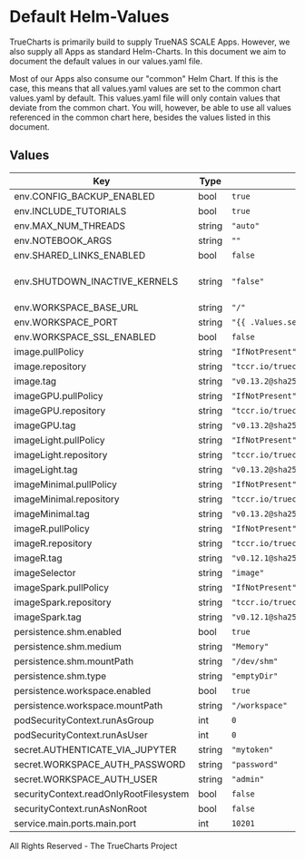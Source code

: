 # Default Helm-Values

TrueCharts is primarily build to supply TrueNAS SCALE Apps.
However, we also supply all Apps as standard Helm-Charts. In this document we aim to document the default values in our values.yaml file.

Most of our Apps also consume our "common" Helm Chart.
If this is the case, this means that all values.yaml values are set to the common chart values.yaml by default. This values.yaml file will only contain values that deviate from the common chart.
You will, however, be able to use all values referenced in the common chart here, besides the values listed in this document.

## Values

| Key | Type | Default | Description |
|-----|------|---------|-------------|
| env.CONFIG_BACKUP_ENABLED | bool | `true` |  |
| env.INCLUDE_TUTORIALS | bool | `true` |  |
| env.MAX_NUM_THREADS | string | `"auto"` |  |
| env.NOTEBOOK_ARGS | string | `""` |  |
| env.SHARED_LINKS_ENABLED | bool | `false` |  |
| env.SHUTDOWN_INACTIVE_KERNELS | string | `"false"` |  true, false or timeout in seconds |
| env.WORKSPACE_BASE_URL | string | `"/"` |  |
| env.WORKSPACE_PORT | string | `"{{ .Values.service.main.ports.main.port }}"` |  |
| env.WORKSPACE_SSL_ENABLED | bool | `false` |  |
| image.pullPolicy | string | `"IfNotPresent"` |  |
| image.repository | string | `"tccr.io/truecharts/ml-workspace"` |  |
| image.tag | string | `"v0.13.2@sha256:fd0195f1d7dc85c14c554a04e7e969201fa9ed8d3448943ca235142f8b2c2ea4"` |  |
| imageGPU.pullPolicy | string | `"IfNotPresent"` |  |
| imageGPU.repository | string | `"tccr.io/truecharts/ml-workspace-gpu"` |  |
| imageGPU.tag | string | `"v0.13.2@sha256:9597b92b15fd4f4f07f84c3d4a93d5905519f5323f1584391122d6ee81abac95"` |  |
| imageLight.pullPolicy | string | `"IfNotPresent"` |  |
| imageLight.repository | string | `"tccr.io/truecharts/ml-workspace-light"` |  |
| imageLight.tag | string | `"v0.13.2@sha256:57258c0496b6dd2e7b7e38378cf9b00de8dc71b4ddbf2c9effb4411333b31241"` |  |
| imageMinimal.pullPolicy | string | `"IfNotPresent"` |  |
| imageMinimal.repository | string | `"tccr.io/truecharts/ml-workspace-minimal"` |  |
| imageMinimal.tag | string | `"v0.13.2@sha256:e95cfd15de0777db2ae5a60752a8cdfdf449bffa23ae6cef94662018e62f9c33"` |  |
| imageR.pullPolicy | string | `"IfNotPresent"` |  |
| imageR.repository | string | `"tccr.io/truecharts/ml-workspace-r"` |  |
| imageR.tag | string | `"v0.12.1@sha256:a67725dbac3e54b8b251c5cd6414cc03a6d4c73084c19fb9b825cbfc64ffb94a"` |  |
| imageSelector | string | `"image"` |  |
| imageSpark.pullPolicy | string | `"IfNotPresent"` |  |
| imageSpark.repository | string | `"tccr.io/truecharts/ml-workspace-spark"` |  |
| imageSpark.tag | string | `"v0.12.1@sha256:40af0bb4d9198b4bb467f529034c6b985ffcf8efb4526fff334a0bdb33ddd562"` |  |
| persistence.shm.enabled | bool | `true` |  |
| persistence.shm.medium | string | `"Memory"` |  |
| persistence.shm.mountPath | string | `"/dev/shm"` |  |
| persistence.shm.type | string | `"emptyDir"` |  |
| persistence.workspace.enabled | bool | `true` |  |
| persistence.workspace.mountPath | string | `"/workspace"` |  |
| podSecurityContext.runAsGroup | int | `0` |  |
| podSecurityContext.runAsUser | int | `0` |  |
| secret.AUTHENTICATE_VIA_JUPYTER | string | `"mytoken"` |  |
| secret.WORKSPACE_AUTH_PASSWORD | string | `"password"` |  |
| secret.WORKSPACE_AUTH_USER | string | `"admin"` |  |
| securityContext.readOnlyRootFilesystem | bool | `false` |  |
| securityContext.runAsNonRoot | bool | `false` |  |
| service.main.ports.main.port | int | `10201` |  |

All Rights Reserved - The TrueCharts Project
